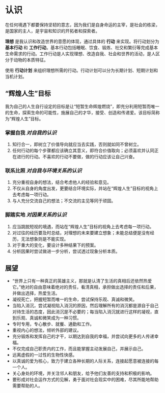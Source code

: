 # 认识

在任何境遇下都要保持坚韧的意志，因为我们是自身命运的主宰，是社会的栋梁，是国家的主人，是宇宙和知识的开拓者和探索者。

**理想** 是我认识和改造世界的意愿的体现，通过具体的 **行动** 来实现。将行动划分为 **基本行动** 和 **工作行动**。基本行动包括睡眠、饮食、锻炼、社交和繁衍等完成基本生命需求的行动。工作行动是人实现理想、改造自我、社会和世界的活动，是人区分于动物的本质特征。

使用 **行动计划** 来组织理想所需的行动。行动计划可以分为长期计划、短期计划和当机计划。

## “辉煌人生”目标

我为自己的人生自行设定的目标是让“短暂生命辉煌燃烧”，即充分利用短暂而唯一的生命，探索生命的可能性，施展自己的才华，接受、创造和传递爱。该目标简称为“辉煌人生”目标。

### 掌握自我 *对自我的认识*

1. 知行合一，即树立了价值导向就应当去实践，否则就如同不曾树立。
2. 任何行动的每个步骤都应该确立其意义，即符合价值取向；必须喜欢并认同正在进行的行动。不喜欢的行动不要做，做的行动应该让自己兴奋。

### 联系比照 *对自我与环境关系的认识*

1. 充分重视自身的想法，结合考虑他人的经验和意见。
2. 不仅从自身的角度出发，更要结合环境实际，并站在“辉煌人生”目标的视角上去考虑每一项行动。
3. 与人充分交流自己的想法；不交流的主见等同于顽固。

### 脚踏实地 *对因果关系的认识*

1. 应当跳脱短视的境遇，而站在“辉煌人生”目标的视角上去考虑每一项行动。
2. 对过往的经历要及时总结，对理想的未来要建立想象；未能总结便是没有经历，无法想象则是不能实现。
3. 对于重大的变化，要设计多种结果下的预案。
4. 分析因果时尝试做进一步分析，尝试透过现象分析本质。

## 展望

- “世界上只有一种真正的英雄主义，那就是认清了生活的真相后还依然热爱它。”绝对的自由意味着绝对的责任，看清真相，承担做出选择的责任和后果，并做出选择，热爱生活。
- 凝视死亡，把握短暂而唯一的生命，尝试保持乐观、真诚和微笑。
- 当陷入消沉，尝试凝视陷入消沉的原因，然后理解所有的消沉都是源自于自己对待生活的态度，因此消沉是不必要的；每当陷入消沉就进行这样的凝视，直到乐观、真诚和微笑成为一种习惯。
- 专时专用，专心散步、就餐、通勤和工作。
- 重视内心的想法，倾听外部的建议。
- 充分锻炼和发挥自己的才干，以期达到自我的幸福，并尝试向更多的人传递幸福。
- 不仅完成自己职责内的工作，而且能掌握主动发展自己，并展示自己。
- 远离虚假的一过性的生物性快感。
- 以真诚的爱为核心，致力于建立各种长期的人际关系，连接起愿意被连接的每一个人。
- 关心身处的环境，并关注邻人和朋友，给予他们友善的支持和积极的影响。
- 要形成对社会运作方式的见解，勇于面对社会现实中的困难，尽其所能地帮助需要帮助的人。
